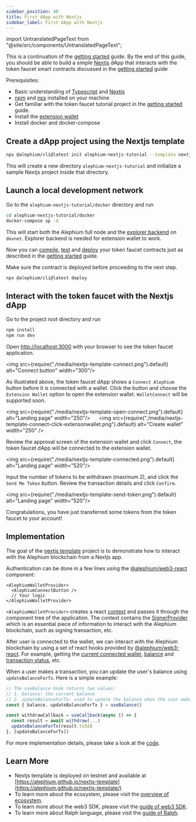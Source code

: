 ```yaml
---
sidebar_position: 40
title: First dApp with Nextjs
sidebar_label: First dApp with Nextjs
---
```


import UntranslatedPageText from "@site/src/components/UntranslatedPageText";

<UntranslatedPageText />

This is a continuation of the [getting started](/dapps/tutorials/quick-start)
guide. By the end of this guide, you should be able to build a simple
[Nextjs](https://nextjs.org/) dApp that interacts with the token faucet
smart contracts discussed in the [getting started](/dapps/tutorials/quick-start) guide

Prerequisites:

- Basic understanding of [Typescript](https://www.typescriptlang.org/)
  and [Nextjs](https://nextjs.org/)
- [npm](https://www.npmjs.com/) and
  [npx](https://www.npmjs.com/package/npx) installed on your machine
- Get familiar with the token faucet tutorial project in the [getting
  started](/dapps/tutorials/quick-start) guide.
- Install the [extension wallet](/wallet/extension-wallet)
- Install docker and docker-compose

## Create a dApp project using the Nextjs template

```sh
npx @alephium/cli@latest init alephium-nextjs-tutorial --template nextjs
```

This will create a new directory `alephium-nextjs-tutorial` and
initialize a sample Nextjs project inside that directory.


## Launch a local development network

Go to the `alephium-nextjs-tutorial/docker` directory and run

```sh
cd alephium-nextjs-tutorial/docker
docker-compose up -d
```

This will start both the Alephium full node and the [explorer
backend](https://github.com/alephium/explorer-backend) on
`devnet`. Explorer backend is needed for extension wallet to work.

Now you can [compile](/dapps/tutorials/quick-start#compile-your-contract),
[test](/dapps/tutorials/quick-start#test-your-contract) and
[deploy](/dapps/tutorials/quick-start#deploy-your-contract) your token
faucet contracts just as described in the [getting
started](/dapps/tutorials/quick-start) guide.

Make sure the contract is deployed before proceeding to the next step.

```sh
npx @alephium/cli@latest deploy
```

## Interact with the token faucet with the Nextjs dApp

Go to the project root directory and run

```sh
npm install
npm run dev
```

Open [http://localhost:3000](http://localhost:3000) with your browser
to see the token faucet application.

<img src={require("./media/nextjs-template-connect.png").default}
alt="Connect button" width="300"/>

As illustrated above, the token faucet dApp shows a `Connect Alephium`
button before it is connected with a wallet. Click the button and
choose the `Extension Wallet` option to open the extension
wallet. `WalletConnect` will be supported soon.

<img src={require("./media/nextjs-template-open-connect.png").default} alt="Landing page" width="250"/>
&nbsp;&nbsp;&nbsp;&nbsp;
<img src={require("./media/nextjs-template-connect-click-extensonwallet.png").default} alt="Create wallet" width="250" />

Review the approval screen of the extension wallet and click
`Connect`, the token faucet dApp will be connected to the extension
wallet. 

<img src={require("./media/nextjs-template-connected.png").default} alt="Landing page" width="520"/>

Input the number of tokens to be withdrawn (maximum 2), and click
the `Send Me Token` button. Review the transaction details and click
`Confirm`.

<img src={require("./media/nextjs-template-send-token.png").default} alt="Landing page" width="520"/>

Congratulations, you have just transferred some tokens from the token
faucet to your account!

## Implementation

The goal of the [nextjs
template](https://github.com/alephium/nextjs-template) project is to
demonstrate how to interact with the Alephium blockchain from a Nextjs
app.

Authentication can be done in a few lines using the
[@alephium/web3-react](https://github.com/alephium/alephium-web3/tree/master/packages/web3-react)
component:

```tsx
<AlephiumWalletProvider>
  <AlephiumConnectButton />
  // Your logic
</AlephiumWalletProvider>
```

`<AlephiumWalletProvider>` creates a react
[context](https://reactjs.org/docs/context.html) and passes it through
the component tree of the application. The context
contains the
[SignerProvider](https://github.com/alephium/alephium-web3/blob/8cf20fee4c16091cf581518e9f411e31ec37955e/packages/web3-react/src/contexts/alephiumConnect.tsx#L56)
which is an essential piece of information to interact with the
Alephium blockchain, such as signing transaction, etc.

After user is connected to the wallet, we can interact with the
Alephium blockchain by using a set of react hooks provided by
[@alephium/web3-react](https://github.com/alephium/alephium-web3/tree/master/packages/web3-react). For
example, getting the [current
connected wallet](https://github.com/alephium/alephium-web3/blob/master/packages/web3-react/src/hooks/useWallet.tsx),
[balance](https://github.com/alephium/alephium-web3/blob/master/packages/web3-react/src/hooks/useBalance.tsx)
and [transaction
status](https://github.com/alephium/alephium-web3/blob/master/packages/web3-react/src/hooks/useTxStatus.tsx),
etc.

When a user makes a transaction, you can update the user's balance using `updateBalanceForTx`.
Here is a simple example:

```typescript
// The useBalance hook returns two values:
// 1. balance: the current balance
// 2. updateBalanceForTx: used to update the balance when the user makes a transaction.
const { balance, updateBalanceForTx } = useBalance()

const withdrawCallback = useCallback(async () => {
  const result = await withdraw(...)
  updateBalanceForTx(result.txId)
}, [updateBalanceForTx])
```

For more implementation details, please take a look at the
[code](https://github.com/alephium/nextjs-template). 

## Learn More

- Nextjs template is deployed on testnet and available at [https://alephium.github.io/nextjs-template](https://alephium.github.io/nextjs-template/)
- To learn more about the ecosystem, please visit the [overview of ecosystem](/dapps/ecosystem).
- To learn more about the web3 SDK, please visit the [guide of web3 SDK](/sdk/getting-started).
- To learn more about Ralph language, please visit the [guide of Ralph](/ralph).
